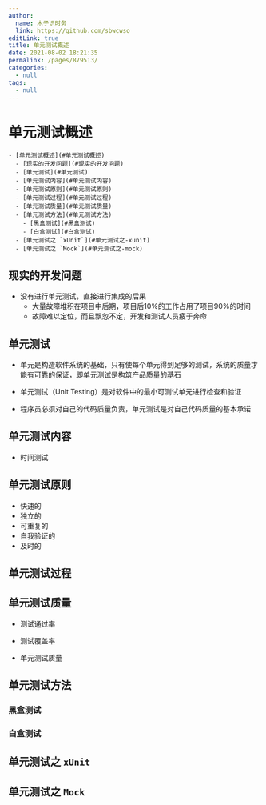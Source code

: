 ```yaml
---
author: 
  name: 木子识时务
  link: https://github.com/sbwcwso
editLink: true
title: 单元测试概述
date: 2021-08-02 18:21:35
permalink: /pages/879513/
categories: 
  - null
tags: 
  - null
---
```


# 单元测试概述


```markmap
- [单元测试概述](#单元测试概述)
  - [现实的开发问题](#现实的开发问题)
  - [单元测试](#单元测试)
  - [单元测试内容](#单元测试内容)
  - [单元测试原则](#单元测试原则)
  - [单元测试过程](#单元测试过程)
  - [单元测试质量](#单元测试质量)
  - [单元测试方法](#单元测试方法)
    - [黑盒测试](#黑盒测试)
    - [白盒测试](#白盒测试)
  - [单元测试之 `xUnit`](#单元测试之-xunit)
  - [单元测试之 `Mock`](#单元测试之-mock)
```

## 现实的开发问题

* 没有进行单元测试，直接进行集成的后果
  * 大量故障堆积在项目中后期，项目后10%的工作占用了项目90%的时间
  * 故障难以定位，而且飘忽不定，开发和测试人员疲于奔命

## 单元测试

* 单元是构造软件系统的基础，只有使每个单元得到足够的测试，系统的质量才能有可靠的保证，即单元测试是构筑产品质量的基石

* 单元测试（Unit Testing）是对软件中的最小可测试单元进行检查和验证

* 程序员必须对自己的代码质量负责，单元测试是对自己代码质量的基本承诺

## 单元测试内容

* 时间测试

## 单元测试原则

* 快速的
* 独立的
* 可重复的
* 自我验证的
* 及时的

## 单元测试过程


## 单元测试质量

* 测试通过率
* 测试覆盖率

* 单元测试质量

## 单元测试方法

### 黑盒测试

### 白盒测试

## 单元测试之 `xUnit`

## 单元测试之 `Mock`
